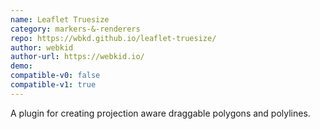 ```yaml
---
name: Leaflet Truesize
category: markers-&-renderers
repo: https://wbkd.github.io/leaflet-truesize/
author: webkid
author-url: https://webkid.io/
demo: 
compatible-v0: false
compatible-v1: true
---
```


A plugin for creating projection aware draggable polygons and polylines.
